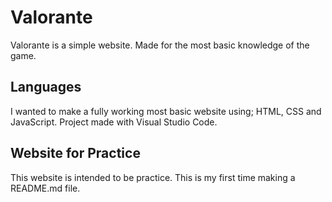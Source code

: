 # Valorante
Valorante is a simple website. Made for the most basic knowledge of the game. 

## Languages
I wanted to make a fully working most basic website using; HTML, CSS and JavaScript.
Project made with Visual Studio Code.

## Website for Practice
This website is intended to be practice. This is my first time making a README.md file.
